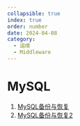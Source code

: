 ```yaml
---
collapsible: true
index: true
order: number
date: 2024-04-08
category: 
  - 运维
  - Middleware
---
```


# MySQL
<!-- more -->

  1. [MySQL备份与恢复](MySQL备份与恢复.md)
  2. [MySQL备份与恢复2](MySQL备份与恢复2.md)